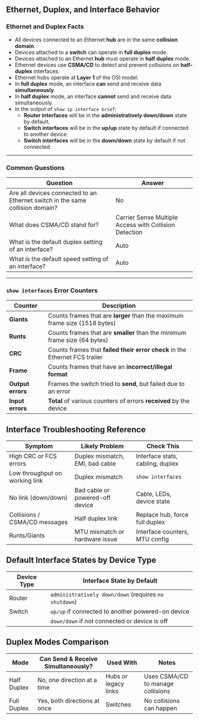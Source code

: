## Ethernet, Duplex, and Interface Behavior

### Ethernet and Duplex Facts

- All devices connected to an Ethernet **hub** are in the same **collision domain**.
- Devices attached to a **switch** can operate in **full duplex** mode.
- Devices attached to an Ethernet **hub** must operate in **half duplex** mode.
- Ethernet devices use **CSMA/CD** to detect and prevent collisions on **half-duplex** interfaces.
- Ethernet hubs operate at **Layer 1** of the OSI model.
- In **full duplex** mode, an interface **can** send and receive data **simultaneously**.
- In **half duplex** mode, an interface **cannot** send and receive data simultaneously.
- In the output of `show ip interface brief`:
  - **Router interfaces** will be in the **administratively down/down** state by default.
  - **Switch interfaces** will be in the **up/up** state by default if connected to another device.
  - **Switch interfaces** will be in the **down/down** state by default if not connected.

---

### Common Questions

| **Question**                                                                 | **Answer**                                 |
|------------------------------------------------------------------------------|---------------------------------------------|
| Are all devices connected to an Ethernet switch in the same collision domain? | No                                          |
| What does CSMA/CD stand for?                                                 | Carrier Sense Multiple Access with Collision Detection |
| What is the default duplex setting of an interface?                          | Auto                                        |
| What is the default speed setting of an interface?                           | Auto                                        |

---

###  `show interfaces` Error Counters

| **Counter**      | **Description**                                                                 |
|------------------|----------------------------------------------------------------------------------|
| **Giants**       | Counts frames that are **larger** than the maximum frame size (1518 bytes)      |
| **Runts**        | Counts frames that are **smaller** than the minimum frame size (64 bytes)       |
| **CRC**          | Counts frames that **failed their error check** in the Ethernet FCS trailer     |
| **Frame**        | Counts frames that have an **incorrect/illegal format**                         |
| **Output errors**| Frames the switch tried to **send**, but failed due to an error                 |
| **Input errors** | **Total** of various counters of errors **received** by the device              |

## Interface Troubleshooting Reference

| **Symptom**                       | **Likely Problem**                  | **Check This**                          |
|----------------------------------|-------------------------------------|-----------------------------------------|
| High CRC or FCS errors           | Duplex mismatch, EMI, bad cable     | Interface stats, cabling, duplex        |
| Low throughput on working link   | Duplex mismatch                     | `show interfaces`                       |
| No link (down/down)              | Bad cable or powered-off device     | Cable, LEDs, device state               |
| Collisions / CSMA/CD messages    | Half duplex link                    | Replace hub, force full duplex          |
| Runts/Giants                     | MTU mismatch or hardware issue      | Interface counters, MTU config          |

## Default Interface States by Device Type

| **Device Type** | **Interface State by Default**                                      |
|------------------|---------------------------------------------------------------------|
| Router           | `administratively down/down` (requires `no shutdown`)              |
| Switch           | `up/up` if connected to another powered-on device                  |
|                  | `down/down` if not connected or device is off                      |

## Duplex Modes Comparison

| **Mode**       | **Can Send & Receive Simultaneously?** | **Used With**         | **Notes**                                  |
|----------------|-----------------------------------------|------------------------|---------------------------------------------|
| Half Duplex    |  No, one direction at a time         | Hubs or legacy links   | Uses CSMA/CD to manage collisions           |
| Full Duplex    |  Yes, both directions at once        | Switches               | No collisions can happen                    |

